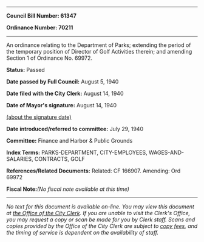 

********

**Council Bill Number: 61347**
   
**Ordinance Number: 70211**
********

 An ordinance relating to the Department of Parks; extending the period of the temporary position of Director of Golf Activities therein; and amending Section 1 of Ordinance No. 69972.

**Status:** Passed
   
**Date passed by Full Council:** August 5, 1940
   
**Date filed with the City Clerk:** August 14, 1940
   
**Date of Mayor's signature:** August 14, 1940
   
[(about the signature date)](/~public/approvaldate.htm)
   
   
   
**Date introduced/referred to committee:** July 29, 1940
   
**Committee:** Finance and Harbor & Public Grounds
   
   
**Index Terms:** PARKS-DEPARTMENT, CITY-EMPLOYEES, WAGES-AND-SALARIES, CONTRACTS, GOLF

**References/Related Documents:** Related: CF 166907. Amending: Ord 69972

**Fiscal Note:**_(No fiscal note available at this time)_
********

_No text for this document is available on-line. You may view this document at [the Office of the City Clerk](http://www.seattle.gov/leg/clerk/contactUs.htm). If you are unable to visit the Clerk's Office, you may request a copy or scan be made for you by Clerk staff. Scans and copies provided by the Office of the City Clerk are subject to [copy fees](http://clerk.seattle.gov/~public/clerkfees.htm), and the timing of service is dependent on the availability of staff._

